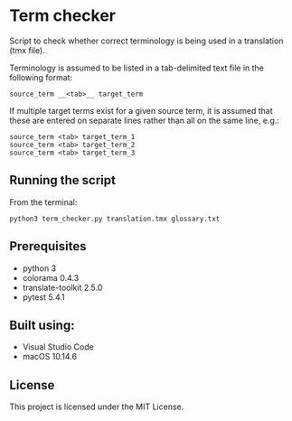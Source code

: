 # Term checker

Script to check whether correct terminology is being used in a translation (tmx file).

Terminology is assumed to be listed in a tab-delimited text file in the following format:
```
source_term __<tab>__ target_term
```

If multiple target terms exist for a given source term, it is assumed that these are entered on separate lines rather than all on the same line, e.g.:
```
source_term <tab> target_term_1
source_term <tab> target_term_2
source_term <tab> target_term_3
```

## Running the script

From the terminal:
```
python3 term_checker.py translation.tmx glossary.txt
```

## Prerequisites

* python 3
* colorama 0.4.3
* translate-toolkit 2.5.0
* pytest 5.4.1

## Built using:

* Visual Studio Code
* macOS 10.14.6

## License

This project is licensed under the MIT License.